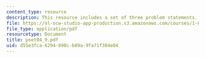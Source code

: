 ```yaml
---
content_type: resource
description: This resource includes a set of three problem statements.
file: https://ol-ocw-studio-app-production.s3.amazonaws.com/courses/1-050-solid-mechanics-fall-2004/d55e3fca6294098cb09a9fa71f384e04_pset04_9.pdf
file_type: application/pdf
resourcetype: Document
title: pset04_9.pdf
uid: d55e3fca-6294-098c-b09a-9fa71f384e04
---
```

